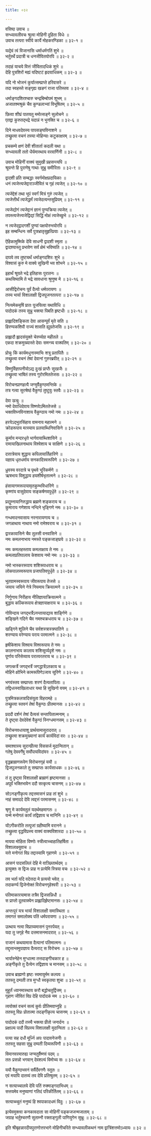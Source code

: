 ```yaml
---
title: ०३२

---
```

वसिष्ठ उवाच ॥  
सन्ध्यावलीवचः श्रुत्वा मोहिनी दुहिता विधेः ॥  
उवाच तत्परा स्वीये कार्ये मोहकरण्डिका ॥ ३२-१ ॥  
  
यद्येवं त्वं विजानासि धर्माधर्मगतिं शुभे ॥  
भर्तुरर्थे प्रदात्री च धनजीवितयोरपि ॥ ३२-२ ॥  
  
तदाहं याचये वित्तं जीवितादधिकं शुभे ॥  
देहि पुत्रशिरों मह्यं यदिष्टटं हृदयाधिकम् ॥ ३२-३ ॥  
  
यदि नो भोजनं कुर्यात्सम्प्राप्ते हरिवासरे ॥  
तदा स्वहस्ते सङ्गृह्य खङगं राजा पतिस्तव ॥ ३२-४ ॥  
  
धर्माङ्गदशिरश्चारु चन्द्रबिम्बोपमं शुभम् ॥  
अजातश्मश्रुकं चैव कुण्डलाभ्यां विभूषितम् ॥ ३२-५ ॥  
  
छित्वा शीघ्रं पातयतु ममोत्सङ्गे सुलोचने ॥  
एतद्वा कुरुतद्भद्रे यदान्नं न भुनक्ति च ॥ ३२-६ ॥  
  
दिने माधवदेवस्य पापसङ्घविनाशने ॥  
तच्छ्रुत्वा वचनं तस्या मोहिन्याः कटुकाक्षरम् ॥ ३२-७ ॥  
  
प्रचकम्पे क्षणं देवी शीतार्ता कदली यथा ॥  
सन्ध्यावली ततो धैर्यमास्थाय वरवार्णिनी ॥ ३२-८ ॥  
  
उवाच मोहिनीं वाक्यं सुमुखी प्रहसन्त्यपि ॥  
श्रूयन्ते हि पुराणेषु गाथाः सुभ्रु समीरिताः ॥ ३२-९ ॥  
  
द्वादशी प्रति सम्बद्धाः स्वर्गमोक्षप्रदायिकाः ॥  
धनं त्यजेत्त्यजेद्दाराञ्जीवितं च गृहं त्यजेत् ॥ ३२-१० ॥  
  
त्यजेद्देशं तथा भूपं स्वर्गं मित्रं गुरुं त्यजेत् ॥  
त्यजेत्तीर्थं त्यजेद्धर्मं त्यजेदत्यन्तसुप्रियम् ॥ ३२-११ ॥  
  
त्यजेद्योगं त्यजेद्दानं ज्ञानं पुण्यक्रिया त्यजेत् ॥  
तपस्त्यजेत्त्यजेद्विद्यां सिद्धिं मोक्षं त्यजेच्छुभे ॥ ३२-१२ ॥  
  
न त्यजेद्‌द्वादगशीं पुण्यां पक्षयोरुभयोरपि ॥  
इह सम्बन्धिनः सर्वे पुत्रभ्रातृसुहृत्प्रियाः ॥ ३२-१३ ॥  
  
ऐहिकामुष्मिके देवि साधनी द्वादशी स्मृता ॥  
द्वादश्यास्तु प्रभावेण सर्वं क्षेमं भविष्यति ॥ ३२-१४ ॥  
  
दापये तव तुष्ट्यर्थं धर्माङ्गदशिरः शुभे ॥  
विश्वासं कुरु मे वाक्ये सुखिनी भव शोभने ॥ ३२-१५ ॥  
  
इहार्थं श्रूयते भद्रे इतिहासः पुरातनः ॥  
कथयिष्यामि ते भद्रे सावधाना श्रुणुष्व मे ॥ ३२-१६ ॥  
  
आसीद्विरोचनः पूर्वं दैत्यो धर्मपरायणः ॥  
तस्य भार्या विशालाक्षी द्विजपूजनतत्परा ॥ ३२-१७ ॥  
  
नित्यमेकमृषिं प्रातः पूजयित्वा यथाविधि ॥  
पादोदकं तस्य सुभ्रु भक्त्या पिबति हृष्टधीः ॥ ३२-१८ ॥  
  
प्राह्लादिशङ्किता देवा आसन्पूर्वं मृते सति ॥  
हिरण्यकशिपौ राज्यं शासति ह्युग्रतेजसि ॥ ३२-१९ ॥  
  
प्राह्लादौ ह्लादसंयुक्ते चेरुर्व्यग्रा महीतले ॥  
एकदा शक्रमुख्यास्ते देवाः समन्त्र्य वाक्पतिम् ॥ ३२-२० ॥  
  
प्रोचुः किं कार्यमधुनास्माभिः शत्रु प्रतापितैः ॥  
तच्छ्रुत्वा वचनं तेषां देवानां गुरुरब्रवीत् ॥ ३२-२१ ॥  
  
विष्णुर्विज्ञापनीयोऽद्य दुःखं प्राप्तैः सुरव्रजैः ॥  
तच्छ्रुत्वा भाषितं तस्य गुरोरमिततेजसः ॥ ३२-२२ ॥  
  
विरोचनप्राणहत्यै जग्मुर्वैकुण्ठमन्तिके ॥  
तत्र गत्वा सुरश्रेष्ठं वैकुण्ठं तुष्टुवुः स्तवैः ॥ ३२-२३ ॥  
  
देवा ऊचुः ॥  
नमो देवाधिदेवाय विष्णवेऽमिततेजसे ॥  
भक्तविघ्नविनाशाय वैकुण्ठाय नमो नमः ॥ ३२-२४ ॥  
  
हरयेऽद्भुतसिंहाय वामनाय महात्मने ॥  
क्रोडरूपाय मत्स्याय प्रलयाब्धिनिवासिने ॥ ३२-२५ ॥  
  
कूर्माय मन्दरधृते भार्गवायाब्धिशायिने ॥  
रामायाखिलनाथाय विश्वेशाय च साक्षिणे ॥ ३२-२६ ॥  
  
दत्तात्रेयाय शुद्धाय कपिलायार्तिहारिणे ॥  
यज्ञाय धृतधर्माय सनकादिस्वरूपिणे ॥ ३२-२७ ॥  
  
ध्रुवस्य वरदात्रे च पृथवे भूरिकर्मणे ॥  
ऋषभाय विशुद्धाय हयशीर्षभृतात्मने ॥ ३२-२८ ॥  
  
हंसायागमरूपायामृतकुम्भविधारिणे ॥  
कृष्णांय वासुदेवाय सङ्कर्षणवपुर्धृते ॥ ३२-२९ ॥  
  
प्रद्युम्नायानिरुद्धाय ब्रह्मणे शङ्कराय च ॥  
कुमाराय गणेशाय नन्दिने भृङ्गिणे नमः ॥ ३२-३० ॥  
  
गन्धमादनवासाय नरनारायणाय च ॥  
जगन्नाथाय नाथाय नमो रामेश्वराय च ॥ ३२-३१ ॥  
  
द्वारकावासिने चैव तुलसी वनवासिने ॥  
नमः कमलनाभाय नमस्ते पङ्कजाङ्घ्रये ॥ ३२-३२ ॥  
  
नमः कमलहस्ताय कमलाक्षाय ते नमः ॥  
कमलाप्रतिपालाय केशवाय नमो नमः ॥ ३२-३३ ॥  
  
नमो भास्कररूपाय शशिरूपधराय च ॥  
लोकपालस्वरूपाय प्रजापतिवपुर्धृते ॥ ३२-३४ ॥  
  
भूतग्रामस्वरूपाय जीवरूपाय तेजसे ॥  
जयाय जयिने नेत्रे नियमाय क्रियात्मने ॥ ३२-३५ ॥  
  
निर्गुणाय निरीहाय नीतिज्ञायाक्रियात्मने ॥  
बुद्धाय कल्किरूपाय क्षेत्रज्ञायाक्षराय च ॥ ३२-३६ ॥  
  
गोविन्दाय जगद्भर्त्रेऽनन्तायाद्याय शार्ङ्गिणे ॥  
शङ्खिने गदिने चैव नमश्चक्रधराय च ॥ ३२-३७ ॥  
  
खड्गिने शूलिने चैव सर्वशस्त्रास्त्रघातिने ॥  
शरण्याय वरेण्याय पराय परमात्मने ॥ ३२-३८ ॥  
  
हृषीकेशाय विश्वाय विश्वरूपाय ते नमः ॥  
कालनाभाय कालाय शशिसूर्य्यदृशे नमः ॥  
पूर्णाय परिसेव्याय परात्परतराय च ॥ ३२-३९ ॥  
  
जगत्कर्त्रे जगद्भर्त्रे जगद्धात्रेंऽतकाय च ॥  
मोहिने क्षोभिने कामरूपिणेऽजाय सूरिणे ॥ ३२-४० ॥  
  
भगवंस्तव सम्प्राप्ताः शरणं दैत्यतापिताः ॥  
तद्विधत्स्वाखिलाधार यथा हि सुखिनो वयम् ॥ ३२-४१ ॥  
  
पुत्रमित्रकलत्रादिसंयुता विहरामहे ॥  
तच्छ्रुत्वा स्तवनं तेषां वैकुण्ठः प्रीतमानसः ॥ ३२-४२ ॥  
  
प्रददौ दर्शनं तेषां दैत्यसं सन्तापितात्मनाम् ॥  
ते दृष्ट्वा देवदेवेशं वैकुण्ठं स्निग्धमानसम् ॥ ३२-४३ ॥  
  
विरोचनवधायाशु प्रार्थयामासुरादरात् ॥  
तच्छ्रुत्वा शक्रमुख्यानां कार्यं कार्यविदां वरः ॥ ३२-४४ ॥  
  
समाश्वास्य सुरान्प्रीत्या विससर्ज मुदान्वितान् ॥  
गतेषु देववर्गेषु सर्वोपायविदांवरः ॥ ३२-४५ ॥  
  
वृद्धब्राह्मणरूपेण विरोचनगृहं ययौ ॥  
द्विजपूजनकाले तु सम्प्राप्तः कार्यसाधकः ॥ ३२-४६ ॥  
  
तं तु दृष्ट्वा विशालाक्षी ब्राह्मणं हृष्टमानसा ॥  
अपूर्वं भक्तिभावेन ददौ सत्कृत्य चासनम् ॥ ३२-४७ ॥  
  
सोऽनङ्गीकृत्य तद्दत्तमासनं प्राह तां शुभे ॥  
नाहं समाददे देवि त्वद्दत्तं परमासनम् ॥ ३२-४८ ॥  
  
श्रृणु मे कार्यमतुलं यदर्थमहमागतः ॥  
यन्मे मनोगतं कार्यं तद्विज्ञाय च मानिनि ॥ ३२-४९ ॥  
  
योंऽगीकरोति तत्पूजां ग्रहीष्यामि वरानने ॥  
तच्छ्रुत्वा वृद्धविप्रस्य वाक्यं वाक्यविशारदा ॥ ३२-५० ॥  
  
मायया मोहिता विष्णोः स्त्रीत्वाच्चाहातिहर्षिता ॥  
विशालाक्ष्युवाच ॥  
यत्ते मनोगतं विप्र तद्दास्यामि गृहाणमे ॥ ३२-५१ ॥  
  
आसनं पादसलिलं देहि मे वाञ्छितार्थदम् ॥  
इत्युक्तः स द्विजः प्राह न प्रत्येमि स्त्रिया वचः ॥ ३२-५२ ॥  
  
तव भर्ता यदि वदेत्तदा मे प्रत्ययो भवेत् ॥  
तदाकर्ण्य द्विजेनोक्तं विरोचनगृहेश्वरी ॥ ३२-५३ ॥  
  
पतिमाकारयामास तत्रैव द्विजसन्निधौ ॥  
स प्राप्तो दूतवाक्येन प्राह्लादिर्हृष्टमानसः ॥ ३२-५४ ॥  
  
अन्तःपुरं यत्र भार्या विशालाक्षी समास्थिता ॥  
तमागतं समालोक्य पतिं धर्मपरायणा ॥ ३२-५५ ॥  
  
उत्थाय नत्वा विप्राग्र्यमासनं पुनरर्पयत् ॥  
यदा तु जगृहे नैव दत्तमासनमादरात् ॥ ३२-५६ ॥  
  
राजानं कथयामास दैत्यानां पतिमात्मनः ॥  
तद्दृत्तान्तमुपाज्ञाय दैत्यराट् स विरोचनः ॥ ३२-५७ ॥  
  
भार्यास्नेहेन मुग्धात्मा तत्तदाङ्गीचकार ह ॥  
अङ्गीकृते तु दैत्येन तद्विज्ञाय च मानसम् ॥ ३२-५८ ॥  
  
उवाच ब्राह्मणो हृष्टः स्वमायुर्मम कल्पय ॥  
ततस्तु दम्पती तत्र मुग्धौ स्वकृतया शुचा ॥ ३२-५९ ॥  
  
मुहूर्तं ध्यानमास्थाय करौ बद्धोचतुर्द्विजम् ॥  
गृहाण जीवितं विप्र देहि पादोदकं मम ॥ ३२-६० ॥  
  
त्वयोक्तं वचनं सत्यं कुर्वः प्रीतिमवाप्नुहि ॥  
ततस्तु विप्रः प्रोतात्मा तदङ्गीकृत्य चासनम् ॥ ३२-६१ ॥  
  
पादोदकं ददौ तस्यै भक्त्या प्रीतो जनार्दनः ॥  
प्रक्षाल्य पादौ विप्रस्य विशालाक्षी मुदान्विता ॥ ३२-६२ ॥  
  
पत्या सह दधौ मूर्ध्नि अपः पादावनेजनीः ॥  
ततस्तु सहसा सुभ्रु दम्पती दिव्यरूपिणौ ॥ ३२-६३ ॥  
  
विमानवरमारुह्य जग्मतुर्वैष्णवं पदम् ॥  
ततः प्रसन्नो भगवान् देवशल्यं विमोच्य सः ॥ ३२-६४ ॥  
  
ययौ वैकुण्ठभवनं सर्वैर्देवगणैः स्तुतः ॥  
एवं मयापि दातव्यं तव देवि प्रतिश्रुतम् ॥ ३२-६५ ॥  
  
न सत्याच्चालये देवि पतिं रुक्माङ्गदाभिधम् ॥  
सत्तयमेव मनुष्याणां गतिदं परिकीर्तितम् ॥ ३२-६६ ॥  
  
सत्याच्च्चुतं मनुष्यं हि श्वपाकादधमं विदुः । ३२-६७ ॥  
  
इत्येवमुक्त्वा कनकावदाता सा मोहिनीं पङ्कजजन्मजाताम् ॥  
जग्राह भर्तुश्चरणौ सुताम्नौ रक्ताङ्गुली पाणियुगेन सुभ्रूः ॥ ३२-६८ ॥  
  
इति श्रीबृहन्नारदीयपुराणोत्तरभागे मोहिनीचरिते सन्ध्यावलीकथनं नाम द्वात्रिंशत्तमोऽध्यायः ॥ ३२ ॥